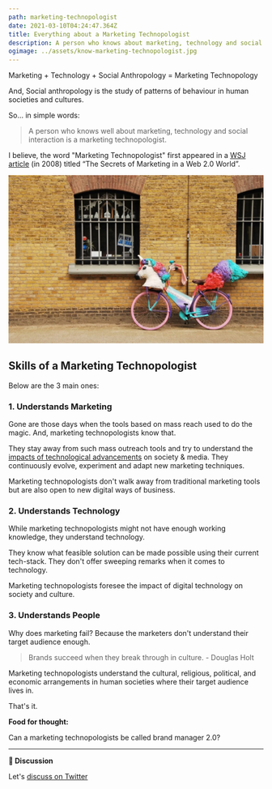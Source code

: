 ```yaml
---
path: marketing-technopologist
date: 2021-03-10T04:24:47.364Z
title: Everything about a Marketing Technopologist
description: A person who knows about marketing, technology and social anthropology is a marketing technopologist.
ogimage: ../assets/know-marketing-technopologist.jpg
---
```

Marketing + Technology + Social Anthropology = Marketing Technopology

And, Social anthropology is the study of patterns of behaviour in human societies and cultures.

So... in simple words:

> A person who knows well about marketing, technology and social interaction is a marketing technopologist.

I believe, the word "Marketing Technopologist" first appeared in a [WSJ article](https://www.wsj.com/articles/SB122884677205091919) (in 2008) titled “The Secrets of Marketing in a Web 2.0 World”.

![Marketing Technopologist](../assets/marketing-technopologist.jpg)

## Skills of a Marketing Technopologist

Below are the 3 main ones:

### 1. Understands Marketing

Gone are those days when the tools based on mass reach used to do the magic. And, marketing technopologists know that.

They stay away from such mass outreach tools and try to understand the [impacts of technological advancements](https://compile.blog/2021/02/05/marketing-technopologist/) on society & media. They continuously evolve, experiment and adapt new marketing techniques.

Marketing technopologists don't walk away from traditional marketing tools but are also open to new digital ways of business.

### 2. Understands Technology

While marketing technopologists might not have enough working knowledge, they understand technology.

They know what feasible solution can be made possible using their current tech-stack. They don't offer sweeping remarks when it comes to technology.

Marketing technopologists foresee the impact of digital technology on society and culture.

### 3. Understands People

Why does marketing fail? Because the marketers don't understand their target audience enough.

> Brands succeed when they break through in culture. - Douglas Holt

Marketing technopologists understand the cultural, religious, political, and economic arrangements in human societies where their target audience lives in.

That's it.

**Food for thought:**

Can a marketing technopologists be called brand manager 2.0?

- - -

**💬 Discussion**

Let's [discuss on Twitter](https://twitter.com/DeepakNesss/status/1369539862194438145?s=20)
